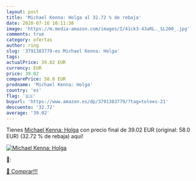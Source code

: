```yaml
---
layout: post
title: 'Michael Kenna: Holga al 32.72 % de rebaja'
date: 2020-07-16 10:11:38
image: 'https://m.media-amazon.com/images/I/41ck3-43aRL._SL200_.jpg'
comments: true
category: ofertas
author: ring
slug: '3791383779-es Michael Kenna: Holga'
tags: 
actualPrice: 39.02 EUR
currency: EUR
price: 39.02
comparePrice: 58.0 EUR
prodname: 'Michael Kenna: Holga'
country: 'es'
flag: '🇪🇸'
buyurl: 'https://www.amazon.es/dp/3791383779/?tag=tolees-21'
descuento: '32.72'
average: '39.02'
---
```


Tienes [Michael Kenna: Holga](https://www.amazon.es/dp/3791383779/?tag=tolees-21) con precio final de  39.02 EUR (original: 58.0 EUR) (32.72 %  de rebaja) aqui!

[![Michael Kenna: Holga](https://m.media-amazon.com/images/I/41ck3-43aRL._SL200_.jpg)](https://www.amazon.es/dp/3791383779/?tag=tolees-21)

🔎:


[🛒 Comprar!!!](https://www.amazon.es/dp/3791383779/?tag=tolees-21)
